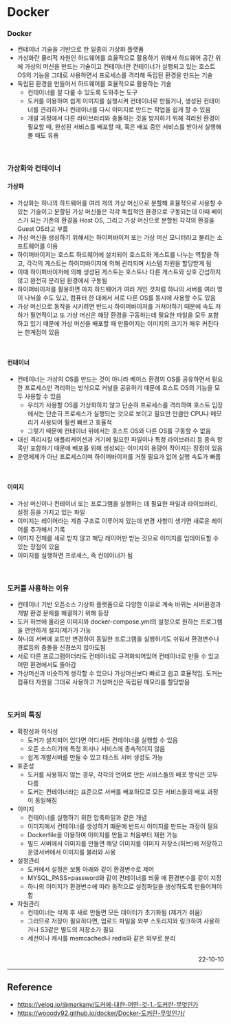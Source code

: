 # Docker

### Docker
- 컨테이너 기술을 기반으로 한 일종의 가상화 플랫폼
- 가상화란 물리적 자원인 하드웨어를 효율적으로 활용하기 위해서 하드웨어 공간 위에 가상의 머신을 만드는 기술이고 컨테이너란 컨테이너가 실행되고 있는 호스트 OS의 기능을 그대로 사용하면서 프로세스를 격리해 독립된 환경을 만드는 기술
- 독립된 환경을 만들어서 하드웨어를 효율적으로 활용하는 기술
    - 컨테이너를 잘 다룰 수 있도록 도와주는 도구
    - 도커를 이용하여 쉽게 이미지를 실행시켜 컨테이너로 만들거나, 생성된 컨테이너를 관리하거나 컨테이너를 다시 이미지로 만드는 작업을 쉽게 할 수 있음
    - 개발 과정에서 다른 라이브러리와 충돌하는 것을 방지하기 위해 격리된 환경이 필요할 때, 완성된 서비스를 배포할 때, 혹은 배포 중인 서비스를 받아서 실행해볼 때도 유용

<br>

### 가상화와 컨테이너
#### 가상화
- 가상화는 하나의 하드웨어를 여러 개의 가상 머신으로 분할해 효율적으로 사용할 수 있는 기술이고 분할된 가상 머신들은 각각 독립적인 환경으로 구동되는데 이때 베이스가 되는 기존의 환경을 Host OS, 그리고 가상 머신으로 분할된 각각의 환경을 Guest OS라고 부름
- 가상 머신을 생성하기 위해서는 하이퍼바이저 또는 가상 머신 모니터라고 불리는 소프트웨어를 이용
- 하이퍼바이저는 호스트 하드웨어에 설치되어 호스트와 게스트를 나누는 역할을 하고, 각각의 게스트는 하이퍼바이저에 의해 관리되며 시스템 자원을 할당받게 됨
- 이때 하이퍼바이저에 의해 생성된 게스트는 호스트나 다른 게스트와 상호 간섭하지 않고 완전히 분리된 환경에서 구동됨
- 하이퍼바이저를 활용하면 마치 하드웨어가 여러 개인 것처럼 하나의 서버를 여러 명이 나눠쓸 수도 있고, 컴퓨터 한 대에서 서로 다른 OS를 동시에 사용할 수도 있음
- 가상 머신으로 동작을 시키려면 반드시 하이퍼바이저를 거쳐야하기 때문에 속도 저하가 필연적이고 또 가상 머신은 해당 환경을 구동하는데 필요한 파일을 모두 포함하고 있기 때문에 가상 머신을 배포할 때 만들어지는 이미지의 크기가 매우 커진다는 한계점이 있음

<br>

#### 컨테이너
- 컨테이너는 가상의 OS를 만드는 것이 아니라 베이스 환경의 OS를 공유하면서 필요한 프로세스만 격리하는 방식으로 커널을 공유하기 때문에 호스트 OS의 기능을 모두 사용할 수 있음
    - 우리가 사용할 OS를 가상화하지 않고 단순히 프로세스를 격리하여 호스트 입장에서는 단순히 프로세스가 실행되는 것으로 보이고 필요만 만큼만 CPU나 메모리가 사용되어 훨씬 빠르고 효율적
    - 그렇기 때문에 컨테이너 위에서는 호스트 OS와 다른 OS를 구동할 수 없음
- 대신 격리시킬 애플리케이션과 거기에 필요한 파일이나 특정 라이브러리 등 종속 항목만 포함하기 때문에 배포를 위해 생성되는 이미지의 용량이 작아지는 장점이 있음
- 운영체제가 아닌 프로세스이며 하이퍼바이저를 거칠 필요가 없어 실행 속도가 빠름

<br>

#### 이미지
- 가상 머신이나 컨테이너 또는 프로그램을 실행하는 데 필요한 파일과 라이브러리, 설정 등을 가지고 있는 파일
- 이미지는 레이어라는 계층 구조로 이루어져 있는데 변경 사항이 생기면 새로운 레이어를 추가해서 기록
- 이미지 전체를 새로 받지 않고 해당 레이어만 받는 것으로 이미지를 업데이트할 수 있는 장점이 있음
- 이미지를 실행하면 프로세스, 즉 컨테이너가 됨

<br>

### 도커를 사용하는 이유
- 컨테이너 기반 오픈소스 가상화 플랫폼으로 다양한 이유로 계속 바뀌는 서버환경과 개발 환경 문제를 해결하기 위해 등장
- 도커 허브에 올라온 이미지와 docker-compose.yml의 설정으로 원하는 프로그램을 편안하게 설치/제거가 가능
- 하나의 서버에 포트만 변경하여 동일한 프로그램을 실행하기도 쉬워서 환경변수나 경로등의 충돌을 신경쓰지 않아도됨
- 서로 다른 프로그램이더라도 컨테이너로 규격화되어있어 컨테이너로 만들 수 있고 어떤 환경에서도 돌아감
- 가상머신과 비슷하게 생각할 수 있으나 가상머신보다 빠르고 쉽고 효율적임. 도커는 컴퓨터 자원을 그대로 사용하고 가상머신은 독립된 메모리를 할당받음

<br>

### 도커의 특징
- 확장성과 이식성
    - 도커가 설치되어 있다면 어디서든 컨테이너를 실행할 수 있음
    - 오픈 소스이기에 특정 회사나 서비스에 종속적이지 않음
    - 쉽게 개발서버를 만들 수 있고 테스트 서버 생성도 가능
- 표준성
    - 도커를 사용하지 않는 경우, 각각의 언어로 만든 서비스들의 배포 방식은 모두 다름
    - 도커는 컨테이너라는 표준으로 서버를 배포하므로 모든 서비스들의 배포 과정이 동일해짐
- 이미지
    - 컨테이너를 실행하기 위한 압축파일과 같은 개념
    - 이미지에서 컨테이너를 생성하기 떄문에 반드시 이미지를 만드는 과정이 필요
    - Dockerfile을 이용하여 이미지를 만들고 처음부터 재현 가능
    - 빌드 서버에서 이미지를 만들면 해당 이미지를 이미지 저장소(허브)에 저장하고 운영서버에서 이미지를 불러와 사용
- 설정관리
    - 도커에서 설정은 보통 아래와 같이 환경변수로 제어
    - MYSQL_PASS=password와 같이 컨테이너를 띄울 때 환경변수를 같이 지정
    - 하나의 이미지가 환경변수에 따라 동적으로 설정파일을 생성하도록 만들어져야함
- 자원관리
    - 컨테이너는 삭제 후 새로 만들면 모든 데이터가 초기화됨 (제거가 쉬움)
    - 그러므로 저장이 필요하다면, 업로드 파일을 외부 스토리지와 링크하여 사용하거나 S3같은 별도의 저장소가 필요
    - 세션이나 캐시를 memcached나 redis와 같은 외부로 분리

<br>

<div style="text-align: right">22-10-10</div>

-------

## Reference
- https://velog.io/@markany/도커에-대한-어떤-것-1.-도커란-무엇인가
- https://wooody92.github.io/docker/Docker-도커란-무엇인가/
